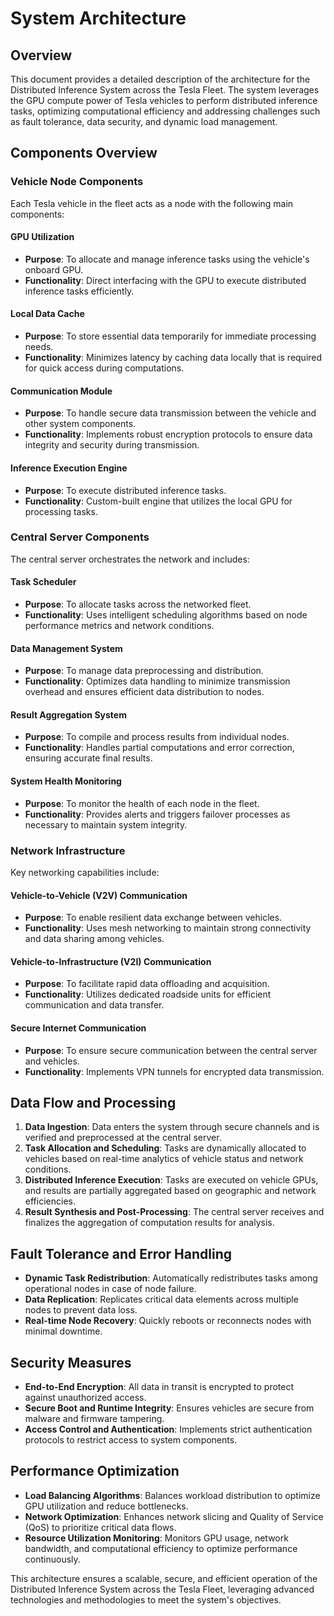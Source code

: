 # System Architecture

## Overview
This document provides a detailed description of the architecture for the Distributed Inference System across the Tesla Fleet. The system leverages the GPU compute power of Tesla vehicles to perform distributed inference tasks, optimizing computational efficiency and addressing challenges such as fault tolerance, data security, and dynamic load management.

## Components Overview

### Vehicle Node Components
Each Tesla vehicle in the fleet acts as a node with the following main components:

#### GPU Utilization
- **Purpose**: To allocate and manage inference tasks using the vehicle's onboard GPU.
- **Functionality**: Direct interfacing with the GPU to execute distributed inference tasks efficiently.

#### Local Data Cache
- **Purpose**: To store essential data temporarily for immediate processing needs.
- **Functionality**: Minimizes latency by caching data locally that is required for quick access during computations.

#### Communication Module
- **Purpose**: To handle secure data transmission between the vehicle and other system components.
- **Functionality**: Implements robust encryption protocols to ensure data integrity and security during transmission.

#### Inference Execution Engine
- **Purpose**: To execute distributed inference tasks.
- **Functionality**: Custom-built engine that utilizes the local GPU for processing tasks.

### Central Server Components
The central server orchestrates the network and includes:

#### Task Scheduler
- **Purpose**: To allocate tasks across the networked fleet.
- **Functionality**: Uses intelligent scheduling algorithms based on node performance metrics and network conditions.

#### Data Management System
- **Purpose**: To manage data preprocessing and distribution.
- **Functionality**: Optimizes data handling to minimize transmission overhead and ensures efficient data distribution to nodes.

#### Result Aggregation System
- **Purpose**: To compile and process results from individual nodes.
- **Functionality**: Handles partial computations and error correction, ensuring accurate final results.

#### System Health Monitoring
- **Purpose**: To monitor the health of each node in the fleet.
- **Functionality**: Provides alerts and triggers failover processes as necessary to maintain system integrity.

### Network Infrastructure
Key networking capabilities include:

#### Vehicle-to-Vehicle (V2V) Communication
- **Purpose**: To enable resilient data exchange between vehicles.
- **Functionality**: Uses mesh networking to maintain strong connectivity and data sharing among vehicles.

#### Vehicle-to-Infrastructure (V2I) Communication
- **Purpose**: To facilitate rapid data offloading and acquisition.
- **Functionality**: Utilizes dedicated roadside units for efficient communication and data transfer.

#### Secure Internet Communication
- **Purpose**: To ensure secure communication between the central server and vehicles.
- **Functionality**: Implements VPN tunnels for encrypted data transmission.

## Data Flow and Processing

1. **Data Ingestion**: Data enters the system through secure channels and is verified and preprocessed at the central server.
2. **Task Allocation and Scheduling**: Tasks are dynamically allocated to vehicles based on real-time analytics of vehicle status and network conditions.
3. **Distributed Inference Execution**: Tasks are executed on vehicle GPUs, and results are partially aggregated based on geographic and network efficiencies.
4. **Result Synthesis and Post-Processing**: The central server receives and finalizes the aggregation of computation results for analysis.

## Fault Tolerance and Error Handling

- **Dynamic Task Redistribution**: Automatically redistributes tasks among operational nodes in case of node failure.
- **Data Replication**: Replicates critical data elements across multiple nodes to prevent data loss.
- **Real-time Node Recovery**: Quickly reboots or reconnects nodes with minimal downtime.

## Security Measures

- **End-to-End Encryption**: All data in transit is encrypted to protect against unauthorized access.
- **Secure Boot and Runtime Integrity**: Ensures vehicles are secure from malware and firmware tampering.
- **Access Control and Authentication**: Implements strict authentication protocols to restrict access to system components.

## Performance Optimization

- **Load Balancing Algorithms**: Balances workload distribution to optimize GPU utilization and reduce bottlenecks.
- **Network Optimization**: Enhances network slicing and Quality of Service (QoS) to prioritize critical data flows.
- **Resource Utilization Monitoring**: Monitors GPU usage, network bandwidth, and computational efficiency to optimize performance continuously.

This architecture ensures a scalable, secure, and efficient operation of the Distributed Inference System across the Tesla Fleet, leveraging advanced technologies and methodologies to meet the system's objectives.
